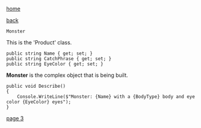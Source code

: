 [home](./page01.md)

[back](./page01.md)

```
Monster
```

This is the 'Product' class.

```
public string Name { get; set; }
public string CatchPhrase { get; set; }
public string EyeColor { get; set; }
```

**Monster** is the complex object that is being built.


```
public void Describe()
{
    Console.WriteLine($"Monster: {Name} with a {BodyType} body and eye color {EyeColor} eyes");
}
```

[page 3](./page03.md)
